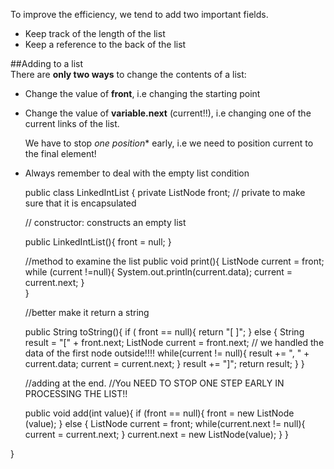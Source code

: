 To improve the efficiency, we tend to add two important fields.  
* Keep track of the length of the list  
* Keep a reference to the back of the list  
  
    
##Adding to a list  
There are **only two ways** to change the contents of a list:  
* Change the value of **front**, i.e changing the starting point  
* Change the value of **variable.next** (current!!), i.e changing one of the current links of the list.  
  
  We have to stop *one position** early, i.e we need to position current to the final element!  

* Always remember to deal with the empty list condition   

    public class LinkedIntList {
	private ListNode front;  // private to make sure that it is encapsulated 
	
	// constructor: constructs an empty list
	
	public LinkedIntList(){
		front = null;
	}
	
	//method to examine the list
	public void print(){
		ListNode current = front;
		while (current !=null){
			System.out.println(current.data);
			current = current.next; 
		}	
	}
	
	//better make it return a string
	
	public String toString(){
		if ( front == null){
			return "[ ]";
		} else {
			String result = "[" + front.next;
			ListNode current = front.next; // we handled the data of the first node outside!!!!
			while(current != null){
				result += ", " + current.data;
				current = current.next;
			}
			result += "]";
			return result; 
		}
	}
	
	//adding at the end.
	//You NEED TO STOP ONE STEP EARLY IN PROCESSING THE LIST!!
	
	public void add(int value){
		if (front == null){
			front = new ListNode (value);
		} else {
			ListNode current = front; 
			while(current.next != null){
				current = current.next; 
			}
			current.next = new ListNode(value);
		}
	}
	
	
	
	

}
